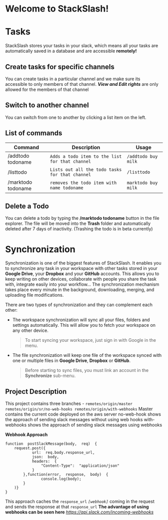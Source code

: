 # Welcome to StackSlash!

# Tasks

StackSlash stores your tasks in your slack, which means all your tasks are automatically saved in a database and are accessible **remotely!**

## Create tasks for specific channels

You can create tasks in a particular channel and we make sure its accessible to only members of that channel. ***View and Edit rights*** are only allowed for the members of that channel

## Switch to another channel

You can switch from one to another by clicking a list item on the left.


## List of commands
|  Command              |Description                          |Usage                         |
|----------------|-------------------------------|-----------------------------|
|/addtodo todoname|`Adds a todo item to the list for that channel`            |`/addtodo buy milk`            |
|/listtodo          |`Lists out all the todo tasks for that channel`            |`/listtodo`            |
|/marktodo todoname          |`removes the todo item with name todoname`|`marktodo buy milk`|

## Delete a Todo

You can delete a todo by typing the **/marktodo todoname** button in the file explorer. The file will be moved into the **Trash** folder and automatically deleted after 7 days of inactivity. (Trashing the todo is in beta currently)


# Synchronization

Synchronization is one of the biggest features of StackSlash. It enables you to synchronize any task in your workspace with other tasks stored in your **Google Drive**, your **Dropbox** and your **GitHub** accounts. This allows you to keep writing on other devices, collaborate with people you share the task with, integrate easily into your workflow... The synchronization mechanism takes place every minute in the background, downloading, merging, and uploading file modifications.

There are two types of synchronization and they can complement each other:

- The workspace synchronization will sync all your files, folders and settings automatically. This will allow you to fetch your workspace on any other device.
	> To start syncing your workspace, just sign in with Google in the menu.

- The file synchronization will keep one file of the workspace synced with one or multiple files in **Google Drive**, **Dropbox** or **GitHub**.
	> Before starting to sync files, you must link an account in the **Synchronize** sub-menu.

## Project Description
This project contains three branches - 
`remotes/origin/master
 remotes/origin/sr/no-web-hooks
 remotes/origin/with-webhooks`
Master contains the current code deployed on the aws server
no-web-hook shows the approach of sending slack messages without using web hooks
with-webhooks shows the approach of sending slack messages using webhooks

**Webhook Approach**

    function  postSlackMessage(body,  req)  {
    	request.post({
    			url:  req.body.response_url,
    			json:  body,
    			headers:  {
    				"Content-Type":  "application/json"
    			}
    		},function(error,  response,  body)  {
    				console.log(body);
    		}
    	)}
    }
   This approach caches the `response_url` *`[webhook]`* coming in the request and sends the response at that `response_url`
   **The advantage of using webhooks can be seen here** *https://api.slack.com/incoming-webhooks*
